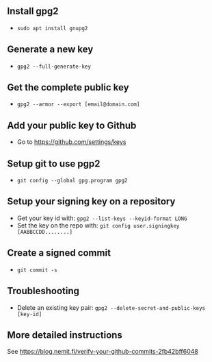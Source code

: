 ## Install gpg2
- `sudo apt install gnupg2`

## Generate a new key
- `gpg2 --full-generate-key`

## Get the complete public key
- `gpg2 --armor --export [email@domain.com]`

## Add your public key to Github
- Go to https://github.com/settings/keys

## Setup git to use pgp2
- `git config --global gpg.program gpg2`

## Setup your signing key on a repository
- Get your key id with: `gpg2 --list-keys --keyid-format LONG`
- Set the key on the repo with: `git config user.signingkey [AABBCCDD........]`

## Create a signed commit
- `git commit -s`

## Troubleshooting
- Delete an existing key pair: `gpg2 --delete-secret-and-public-keys [key-id]`

## More detailed instructions
See https://blog.nemit.fi/verify-your-github-commits-2fb42bff6048
